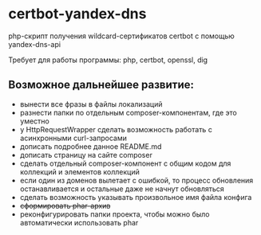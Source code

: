 # certbot-yandex-dns
php-скрипт получения wildcard-сертификатов certbot с помощью yandex-dns-api

Требует для работы программы: php, certbot, openssl, dig


## Возможное дальнейшее развитие:
- вынести все фразы в файлы локализаций
- разнести папки по отдельным composer-компонентам, где это уместно
- у HttpRequestWrapper сделать возможность работать с асинхронными curl-запросами
- дописать подробнее данное README.md
- дописать страницу на сайте composer
- сделать отдельный composer-компонент с общим кодом для коллекций и элементов коллекций
- если один из доменов вылетает с ошибкой, то процесс обновления останавливается и остальные даже не начнут обновляться
- сделать возможность указывать произвольное имя файла конфига
- ~~сформировать phar-архив~~
- реконфигурировать папки проекта, чтобы можно было автоматически использовать phar
